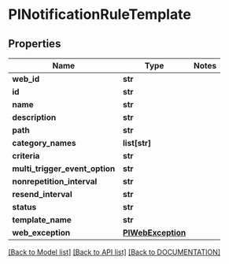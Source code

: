 # PINotificationRuleTemplate

## Properties
Name | Type | Notes
------------ | ------------- | -------------
**web_id** | **str**
**id** | **str**
**name** | **str**
**description** | **str**
**path** | **str**
**category_names** | **list[str]**
**criteria** | **str**
**multi_trigger_event_option** | **str**
**nonrepetition_interval** | **str**
**resend_interval** | **str**
**status** | **str**
**template_name** | **str**
**web_exception** | **[**PIWebException**](../models/PIWebException.md)**

[[Back to Model list]](../../DOCUMENTATION.md#documentation-for-models) [[Back to API list]](../../DOCUMENTATION.md#documentation-for-api-endpoints) [[Back to DOCUMENTATION]](../../DOCUMENTATION.md)
